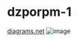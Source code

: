 # dzporpm-1
[diagrams.net](https://drive.google.com/file/d/1MZnGXOMY6oUr6kuFQTk4RlkJBbbnzyBq/view?usp=sharing)
![image](https://user-images.githubusercontent.com/98107469/212836494-92dc1921-3b37-494e-87f0-bbcbe8e3b16c.png)

